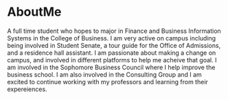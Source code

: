 # AboutMe
A full time student who hopes to major in Finance and Business Information Systems in the College of Business. I am very active on campus including being involved in Student Senate, a tour guide for the Office of Admissions, and a residence hall assistant. I am passionate about making a change on campus, and involved in different platforms to help me acheive that goal. I am involved in the Sophomore Business Council where I help improve the business school. I am also involved in the Consulting Group and I am excited to continue working with my professors and learning from their expereiences.  
